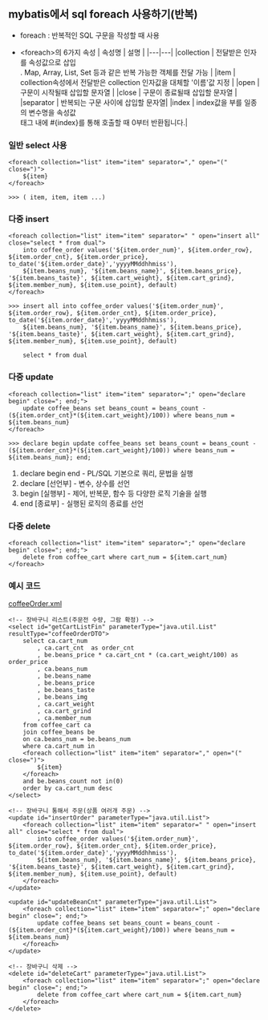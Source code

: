 ## mybatis에서 sql foreach 사용하기(반복)

- foreach : 반복적인 SQL 구문을 작성할 때 사용

- &lt;foreach&gt;의 6가지 속성
  | 속성명 | 설명 |
  |---|---|
  |collection | 전달받은 인자를 속성값으로 삽입<br>. Map, Array, List, Set 등과 같은 반복 가능한 객체를 전달 가능 |
  |item | collection속성에서 전달받은 collection 인자값을 대체할 '이름'값 지정 |
  |open | 구문이 시작될때 삽입할 문자열 |
  |close | 구문이 종료될때 삽입할 문자열 |
  |separator | 반복되는 구문 사이에 삽입할 문자열|
  |index | index값을 부를 일종의 변수명을 속성값 <br>태그 내에 #{index}를 통해 호출할 때 0부터 반환됩니다.|

### 일반 select 사용

```
<foreach collection="list" item="item" separator="," open="(" close=")">
    ${item}
</foreach>

>>> ( item, item, item ...)
```

### 다중 insert

```
<foreach collection="list" item="item" separator=" " open="insert all" close="select * from dual">
    into coffee_order values('${item.order_num}', ${item.order_row}, ${item.order_cnt}, ${item.order_price}, to_date('${item.order_date}','yyyyMMddhhmiss'),
    ${item.beans_num}, '${item.beans_name}', ${item.beans_price}, '${item.beans_taste}', ${item.cart_weight}, ${item.cart_grind}, ${item.member_num}, ${item.use_point}, default)
</foreach>

>>> insert all into coffee_order values('${item.order_num}', ${item.order_row}, ${item.order_cnt}, ${item.order_price}, to_date('${item.order_date}','yyyyMMddhhmiss'),
    ${item.beans_num}, '${item.beans_name}', ${item.beans_price}, '${item.beans_taste}', ${item.cart_weight}, ${item.cart_grind}, ${item.member_num}, ${item.use_point}, default)

    select * from dual
```

### 다중 update

```
<foreach collection="list" item="item" separator=";" open="declare begin" close="; end;">
    update coffee_beans set beans_count = beans_count - (${item.order_cnt}*(${item.cart_weight}/100)) where beans_num = ${item.beans_num}
</foreach>

>>> declare begin update coffee_beans set beans_count = beans_count - (${item.order_cnt}*(${item.cart_weight}/100)) where beans_num = ${item.beans_num}; end;
```

1. declare begin end - PL/SQL 기본으로 쿼리, 문법을 실행
2. declare [선언부] - 변수, 상수를 선언
3. begin [실행부] - 제어, 반복문, 함수 등 다양한 로직 기술을 실행
4. end [종료부] - 실행된 로직의 종료를 선언

### 다중 delete

```
<foreach collection="list" item="item" separator=";" open="declare begin" close="; end;">
    delete from coffee_cart where cart_num = ${item.cart_num}
</foreach>
```

### 예시 코드

[coffeeOrder.xml](https://github.com/hyeah0/SmartWeb_Contents_WebApplication_developer_class/blob/main/6_Spring_Project_%EC%9B%90%EB%91%90%EC%87%BC%ED%95%91%EB%AA%B0/spring/Final_Coffee_CuppACoffee/src/main/resources/mapper/coffeeOrder.xml)

```
<!-- 장바구니 리스트(주문전 수량, 그람 확정) -->
<select id="getCartListFin" parameterType="java.util.List" resultType="coffeeOrderDTO">
    select ca.cart_num
        , ca.cart_cnt  as order_cnt
        , be.beans_price * ca.cart_cnt * (ca.cart_weight/100) as order_price
        , ca.beans_num
        , be.beans_name
        , be.beans_price
        , be.beans_taste
        , be.beans_img
        , ca.cart_weight
        , ca.cart_grind
        , ca.member_num
    from coffee_cart ca
    join coffee_beans be
    on ca.beans_num = be.beans_num
    where ca.cart_num in
    <foreach collection="list" item="item" separator="," open="(" close=")">
        ${item}
    </foreach>
    and be.beans_count not in(0)
    order by ca.cart_num desc
</select>

<!-- 장바구니 통해서 주문(상품 여러개 주문) -->
<update id="insertOrder" parameterType="java.util.List">
    <foreach collection="list" item="item" separator=" " open="insert all" close="select * from dual">
        into coffee_order values('${item.order_num}', ${item.order_row}, ${item.order_cnt}, ${item.order_price}, to_date('${item.order_date}','yyyyMMddhhmiss'),
        ${item.beans_num}, '${item.beans_name}', ${item.beans_price}, '${item.beans_taste}', ${item.cart_weight}, ${item.cart_grind}, ${item.member_num}, ${item.use_point}, default)
    </foreach>
</update>

<update id="updateBeanCnt" parameterType="java.util.List">
    <foreach collection="list" item="item" separator=";" open="declare begin" close="; end;">
        update coffee_beans set beans_count = beans_count - (${item.order_cnt}*(${item.cart_weight}/100)) where beans_num = ${item.beans_num}
    </foreach>
</update>

<!-- 장바구니 삭제 -->
<delete id="deleteCart" parameterType="java.util.List">
    <foreach collection="list" item="item" separator=";" open="declare begin" close="; end;">
        delete from coffee_cart where cart_num = ${item.cart_num}
    </foreach>
</delete>
```
